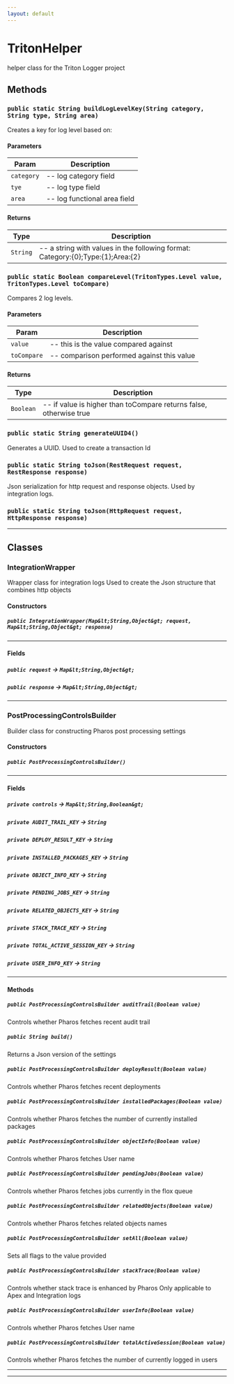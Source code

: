 ```yaml
---
layout: default
---
```

# TritonHelper

helper class for the Triton Logger project

## Methods
### `public static String buildLogLevelKey(String category, String type, String area)`

Creates a key for log level based on:

#### Parameters

|Param|Description|
|---|---|
|`category`|-- log category field|
|`tye`|-- log type field|
|`area`|-- log functional area field|

#### Returns

|Type|Description|
|---|---|
|`String`|-- a string with values in the following format: Category:{0};Type:{1};Area:{2}|

### `public static Boolean compareLevel(TritonTypes.Level value, TritonTypes.Level toCompare)`

Compares 2 log levels.

#### Parameters

|Param|Description|
|---|---|
|`value`|-- this is the value compared against|
|`toCompare`|-- comparison performed against this value|

#### Returns

|Type|Description|
|---|---|
|`Boolean`|-- if value is higher than toCompare returns false, otherwise true|

### `public static String generateUUID4()`

Generates a UUID.
Used to create a transaction Id

### `public static String toJson(RestRequest request, RestResponse response)`

Json serialization for http request and response objects.
Used by integration logs.

### `public static String toJson(HttpRequest request, HttpResponse response)`
---
## Classes
### IntegrationWrapper

Wrapper class for integration logs
Used to create the Json structure that combines http objects

#### Constructors
##### `public IntegrationWrapper(Map&lt;String,Object&gt; request, Map&lt;String,Object&gt; response)`
---
#### Fields

##### `public request` → `Map&lt;String,Object&gt;`


##### `public response` → `Map&lt;String,Object&gt;`


---

### PostProcessingControlsBuilder

Builder class for constructing Pharos post processing settings

#### Constructors
##### `public PostProcessingControlsBuilder()`
---
#### Fields

##### `private controls` → `Map&lt;String,Boolean&gt;`


##### `private AUDIT_TRAIL_KEY` → `String`


##### `private DEPLOY_RESULT_KEY` → `String`


##### `private INSTALLED_PACKAGES_KEY` → `String`


##### `private OBJECT_INFO_KEY` → `String`


##### `private PENDING_JOBS_KEY` → `String`


##### `private RELATED_OBJECTS_KEY` → `String`


##### `private STACK_TRACE_KEY` → `String`


##### `private TOTAL_ACTIVE_SESSION_KEY` → `String`


##### `private USER_INFO_KEY` → `String`


---
#### Methods
##### `public PostProcessingControlsBuilder auditTrail(Boolean value)`

Controls whether Pharos fetches recent audit trail

##### `public String build()`

Returns a Json version of the settings

##### `public PostProcessingControlsBuilder deployResult(Boolean value)`

Controls whether Pharos fetches recent deployments

##### `public PostProcessingControlsBuilder installedPackages(Boolean value)`

Controls whether Pharos fetches the number of currently installed packages

##### `public PostProcessingControlsBuilder objectInfo(Boolean value)`

Controls whether Pharos fetches User name

##### `public PostProcessingControlsBuilder pendingJobs(Boolean value)`

Controls whether Pharos fetches jobs currently in the flox queue

##### `public PostProcessingControlsBuilder relatedObjects(Boolean value)`

Controls whether Pharos fetches related objects names

##### `public PostProcessingControlsBuilder setAll(Boolean value)`

Sets all flags to the value provided

##### `public PostProcessingControlsBuilder stackTrace(Boolean value)`

Controls whether stack trace is enhanced by Pharos
Only applicable to Apex and Integration logs

##### `public PostProcessingControlsBuilder userInfo(Boolean value)`

Controls whether Pharos fetches User name

##### `public PostProcessingControlsBuilder totalActiveSession(Boolean value)`

Controls whether Pharos fetches the number of currently logged in users

---

---
